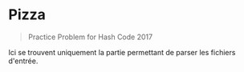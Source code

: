 # Pizza

> Practice Problem for Hash Code 2017

Ici se trouvent uniquement la partie permettant de parser les fichiers d'entrée.
